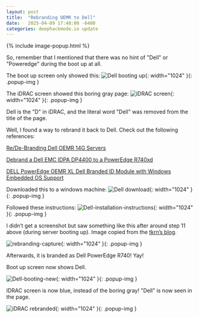 ```yaml
---
layout: post
title:  "Rebranding OEMR to Dell"
date:   2025-04-09 17:48:00 -0400
categories: deephackmode.io update
---
```

{% include image-popup.html %}

So, remember that I mentioned that there was no hint of "Dell" or "Poweredge" during the boot up at all.

The boot up screen only showed this:
![Dell booting up](/assets/images/2025-04-09-rebranding-oemr-to-dell/Dell-booting.png "Dell booting up"){: width="1024" }{: .popup-img }

The iDRAC screen showed this boring gray page:
![iDRAC screen](/assets/images/2025-04-09-rebranding-oemr-to-dell/idrac1.png "iDRAC screen"){: width="1024" }{: .popup-img }

Dell is the "D" in iDRAC, and the literal word "Dell" was removed from the title of the page.

Well, I found a way to rebrand it back to Dell.  Check out the following references:

[Re/De-Branding Dell OEMR 14G Servers](https://www.reddit.com/r/homelab/comments/x7nws8/redebranding_dell_oemr_14g_servers/) 

[Debrand a Dell EMC IDPA DP4400 to a PowerEdge R740xd](https://blog.tkrn.io/debrand-a-dell-emc-idpa-dp4400-to-a-poweredge-r740xd/)

[DELL PowerEdge OEMR XL Dell Branded ID Module with Windows Embedded OS Support](https://www.dell.com/support/home/en-sr/drivers/driversdetails?driverid=4xhvw&oscode=ubs22&productcode=oth-r740-xl)

Downloaded this to a windows machine:
![Dell download](/assets/images/2025-04-09-rebranding-oemr-to-dell/Dell-download.png "Dell download"){: width="1024" }{: .popup-img }

Followed these instructions:
![Dell-installation-instructions](/assets/images/2025-04-09-rebranding-oemr-to-dell/Dell-installation-instructions.png "Dell-installation-instructions"){: width="1024" }{: .popup-img }

I didn’t get a screenshot but saw something like this after around step 11 above (during server booting up).  Image copied from the [tkrn’s blog](https://blog.tkrn.io/debrand-a-dell-emc-idpa-dp4400-to-a-poweredge-r740xd/).

![rebranding-capture](/assets/images/2025-04-09-rebranding-oemr-to-dell/rebranding-capture.png "rebranding-capture"){: width="1024" }{: .popup-img }

Afterwards, it is branded as Dell PowerEdge R740!  Yay! 

Boot up screen now shows Dell.

![Dell-booting-new](/assets/images/2025-04-09-rebranding-oemr-to-dell/Dell-booting-new.png "Dell-booting-new"){: width="1024" }{: .popup-img }

IDRAC screen is now blue, instead of the boring gray!  "Dell" is now seen in the page.

![iDRAC rebranded](/assets/images/2025-04-09-rebranding-oemr-to-dell/idrac-new.png "iDRAC rebranded"){: width="1024" }{: .popup-img }





